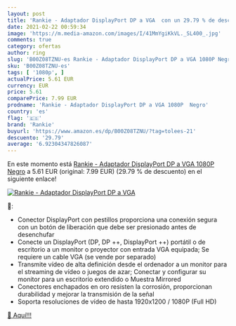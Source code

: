 ```yaml
---
layout: post
title: 'Rankie - Adaptador DisplayPort DP a VGA  con un 29.79 % de descuento'
date: 2021-02-22 00:59:34
image: 'https://m.media-amazon.com/images/I/41MmYgiKkVL._SL400_.jpg'
comments: true
category: ofertas
author: ring
slug: 'B00Z08TZNU-es Rankie - Adaptador DisplayPort DP a VGA 1080P Negro'
sku: 'B00Z08TZNU-es'
tags: [ '1080p', ]
actualPrice: 5.61 EUR
currency: EUR
price: 5.61
comparePrice: 7.99 EUR
prodname: 'Rankie - Adaptador DisplayPort DP a VGA 1080P  Negro'
country: 'es'
flag: '🇪🇸'
brand: 'Rankie'
buyurl: 'https://www.amazon.es/dp/B00Z08TZNU/?tag=tolees-21'
descuento: '29.79'
average: '6.92304347826087'
---
```


En este momento está [Rankie - Adaptador DisplayPort DP a VGA 1080P  Negro](https://www.amazon.es/dp/B00Z08TZNU/?tag=tolees-21) a 5.61 EUR (original: 7.99 EUR) (29.79 %  de descuento) en el siguiente enlace!

[![Rankie - Adaptador DisplayPort DP a VGA ](https://m.media-amazon.com/images/I/41MmYgiKkVL._SL400_.jpg)](https://www.amazon.es/dp/B00Z08TZNU/?tag=tolees-21)

🔎:

- Conector DisplayPort con pestillos proporciona una conexión segura con un botón de liberación que debe ser presionado antes de desenchufar
- Conecte un DisplayPort (DP, DP ++, DisplayPort ++) portátil o de escritorio a un monitor o proyector con entrada VGA equipada; Se requiere un cable VGA (se vende por separado)
- Transmite vídeo de alta definición desde el ordenador a un monitor para el streaming de vídeo o juegos de azar; Conectar y configurar su monitor para un escritorio extendido o Muestra Mirrored
- Conectores enchapados en oro resisten la corrosión, proporcionan durabilidad y mejorar la transmisión de la señal
- Soporta resoluciones de vídeo de hasta 1920x1200 / 1080P (Full HD)

[🛒 Aquí!!!](https://www.amazon.es/dp/B00Z08TZNU/?tag=tolees-21)
